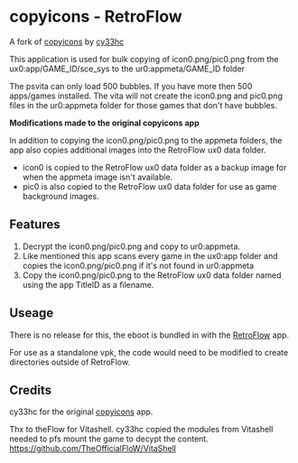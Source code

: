 # copyicons - RetroFlow

A fork of [copyicons](https://github.com/cy33hc/copyicons) by [cy33hc](https://github.com/cy33hc)

This application is used for bulk copying of icon0.png/pic0.png from the ux0:app/GAME_ID/sce_sys to the ur0:appmeta/GAME_ID folder

The psvita can only load 500 bubbles. If you have more then 500 apps/games installed. The vita will not create the icon0.png and pic0.png files in the ur0:appmeta folder for those games that don't have bubbles.

**Modifications made to the original copyicons app**

In addition to copying the icon0.png/pic0.png to the appmeta folders, the app also copies additional images into the RetroFlow ux0 data folder.

* icon0 is copied to the RetroFlow ux0 data folder as a backup image for when the appmeta image isn't available.
* pic0 is also copied to the RetroFlow ux0 data folder for use as game background images.



## Features

1. Decrypt the icon0.png/pic0.png and copy to ur0:appmeta.
2. Like mentioned this app scans every game in the ux0:app folder and copies the icon0.png/pic0.png if it's not found in ur0:appmeta
3. Copy the icon0.png/pic0.png to the RetroFlow ux0 data folder named using the app TitleID as a filename.


## Useage
There is no release for this, the eboot is bundled in with the [RetroFlow](https://github.com/jimbob4000/RetroFlow-Launcher) app.

For use as a standalone vpk, the code would need to be modified to create directories outside of RetroFlow.

## Credits

cy33hc for the original [copyicons](https://github.com/cy33hc/copyicons) app.

Thx to theFlow for Vitashell. cy33hc copied the modules from Vitashell needed to pfs mount the game to decypt the content.
https://github.com/TheOfficialFloW/VitaShell
